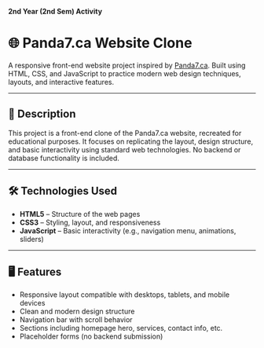 **2nd Year (2nd Sem) Activity**

# 🌐 Panda7.ca Website Clone

A responsive front-end website project inspired by [Panda7.ca](https://www.panda7.ca). Built using HTML, CSS, and JavaScript to practice modern web design techniques, layouts, and interactive features.

---

## 📄 Description

This project is a front-end clone of the Panda7.ca website, recreated for educational purposes. It focuses on replicating the layout, design structure, and basic interactivity using standard web technologies. No backend or database functionality is included.

---

## 🛠️ Technologies Used

- **HTML5** – Structure of the web pages
- **CSS3** – Styling, layout, and responsiveness
- **JavaScript** – Basic interactivity (e.g., navigation menu, animations, sliders)

---

## 🖥️ Features

- Responsive layout compatible with desktops, tablets, and mobile devices
- Clean and modern design structure
- Navigation bar with scroll behavior
- Sections including homepage hero, services, contact info, etc.
- Placeholder forms (no backend submission)
